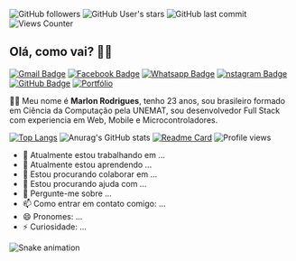 <!-- Info repo -->

![GitHub followers](https://img.shields.io/github/followers/m4rlonr?style=flat&color=9644F4)
![GitHub User's stars](https://img.shields.io/github/stars/m4rlonr?style=flat&color=9644F4)
![GitHub last commit](https://img.shields.io/github/last-commit/m4rlonr/m4rlonr?style=flat&color=9644F4)
![Views Counter](https://komarev.com/ghpvc/?username=m4rlonr&color=blueviolet)

## Olá, como vai? 👋🏻

<!-- Social Networks -->
<p align="left">
	<!-- Linkedin 
	<a href="https://www.linkedin.com/in/jeferson-lucas/" target="_black"><img alt="Linkedin Badge" src="https://img.shields.io/badge/-Jeferson%20Lucas-9644F4?&style=flat&logo=Linkedin&logoColor=white" title="Linkedin Badge" /></a>
	-->
	<!-- E-mail -->
	<a href="mailto:mrl.rodrigues2000@gmail.com" target="_black"><img alt="Gmail Badge" src="https://img.shields.io/badge/-Marlon%20Rodrigues-9644F4?&style=flat&logo=Gmail&logoColor=white" title="Gmail Badge" /></a>
	<!-- Facebook -->
	<a href="https://www.facebook.com/M4rlon.R0drigues" target="_black"><img alt="Facebook Badge" src="https://img.shields.io/badge/-Marlon%20Rodrigues-9644F4?&style=flat&logo=Facebook&logoColor=white&link=https://www.facebook.com/profile.php?id=100004317732004" title="Facebook Badge" /></a>
	<!-- Whatsapp -->
	<a href="https://api.whatsapp.com/send?phone=+5565984060387&text=Olá,+tudo+bem?&source=&data=&app_absent=" target="_black"><img alt="Whatsapp Badge" src="https://img.shields.io/badge/-Marlon%20Rodrigues-9644F4?&style=flat&logo=Whatsapp&logoColor=white" title="Whatsapp Badge" /></a>
	<!-- Instagram -->
	<a href="https://www.instagram.com/soumarlonr/" target="_black"><img alt="nstagram Badge" src="https://img.shields.io/badge/-soumarlonr-9644F4?&style=flat&logo=Instagram&logoColor=white" title="Instagram Badge" /></a>
	<!-- Twitter 
	<a href="https://twitter.com/JefersonLuckas" target="_black"><img alt="Twitter Badge" src="https://img.shields.io/badge/-JefersonLuckas-9644F4?fff&style=flat&logo=twitter&logoColor=fff" title="Twitter Badge" /></a>-->
	<!-- Medium
	<a href="https://medium.com/@jeferson.luckas" target="_black"><img alt="Medium Badge" src="https://img.shields.io/badge/-@jeferson.luckas-9644F4?fff&style=flat&logo=medium&logoColor=fff" title="Medium Badge" /></a>-->
	<!-- Github -->
	<a href="https://github.com/m4rlonr" target="_black"><img alt="GitHub Badge" src="https://img.shields.io/badge/-m4rlonr-9644F4?fff&style=flat&logo=github&logoColor=white" title="GitHub Badge" /></a>
	<!-- Discord
	<a href="https://github.com/JefersonLucas" target="_black"><img alt="Discord" src="https://img.shields.io/badge/-jeferson.luckas-9644F4?fff&style=flat&logo=discord&logoColor=white" title="GitHub Badge" /></a> -->
	<!-- Portfolio -->
	<a href="https://m4rlonr.github.io/mrl/" target="_black"><img alt="Portfólio" src="https://img.shields.io/badge/Marlon%20Rodrigues-Portf%C3%B3lio-9644F4?style=flat&color=9644F4" title="Portfólio" /></a>
</p>

🧔🏻 Meu nome é **Marlon Rodrigues**, tenho 23 anos, sou brasileiro formado em Ciência da Computação pela UNEMAT, sou desenvolvedor Full Stack com experiencia em Web, Mobile e Microcontroladores.

[![Top Langs](https://github-readme-stats.vercel.app/api/top-langs/?username=anuraghazra&layout=compact)](https://github.com/anuraghazra/github-readme-stats)
![Anurag's GitHub stats](https://github-readme-stats.vercel.app/api?username=anuraghazra&show_icons=true&theme=transparent)
[![Readme Card](https://github-readme-stats.vercel.app/api/pin/?username=anuraghazra&repo=github-readme-stats)](https://github.com/anuraghazra/github-readme-stats)
![Profile views](https://gpvc.arturio.dev/m4rlonr)

- 🔭 Atualmente estou trabalhando em ...
- 🌱 Atualmente estou aprendendo ...
- 👯 Estou procurando colaborar em ...
- 🤔 Estou procurando ajuda com ...
- 💬 Pergunte-me sobre ...
- 📫 Como entrar em contato comigo: ...
- 😄 Pronomes: ...
- ⚡ Curiosidade: ...

![Snake animation](https://github.com/seu-usuário-aqui/seu-usuário-aqui/blob/output/github-contribution-grid-snake.svg)
